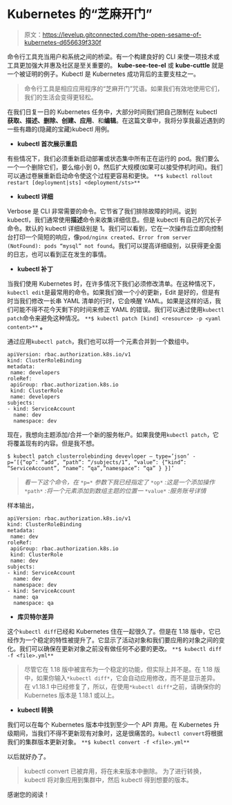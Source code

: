 # Kubernetes 的“芝麻开门”

> 原文：<https://levelup.gitconnected.com/the-open-sesame-of-kubernetes-d656639f330f>

命令行工具充当用户和系统之间的桥梁。有一个构建良好的 CLI 来使一项技术或工具更加强大并惠及社区是至关重要的。 **kube-see-tee-el** 或 **kube-cuttle** 就是一个被证明的例子。Kubectl 是 Kubernetes 成功背后的主要支柱之一。

> 命令行工具是相应应用程序的“芝麻开门”咒语。如果我们有效地使用它们，我们的生活会变得更轻松。

在我们日复一日的 Kubernetes 任务中，大部分时间我们把自己限制在 kubectl **获取、描述、删除、创建、应用**、和**编辑**。在这篇文章中，我将分享我最近遇到的一些有趣的(隐藏的宝藏)kubectl 用例。

*   **kubectl 首次展示重启**

有些情况下，我们必须重新启动部署或状态集中所有正在运行的 pod。我们要么一个一个删除它们，要么缩小到 0，然后扩大规模(如果可以接受停机时间)。我们可以通过卷展重新启动命令使这个过程更容易和更快。
`**$ kubectl rollout restart [deployment|sts] <deployment/sts>**`

*   **kubectl 详细**

Verbose 是 CLI 非常需要的命令。它节省了我们排除故障的时间。说到 kubectl，我们通常使用**描述**命令来收集详细信息。但是 kubectl 有自己的冗长子命令。默认的 kubectl 详细级别是 1。我们可以看到，它在一次操作后立即向控制台打印一个简短的响应，像`pod/nginx created`、`Error from server (NotFound): pods “mysql” not found`。我们可以提高详细级别，以获得更全面的日志，也可以看到正在发生的事情。


*   **kubectl 补丁**

当我们使用 Kubernetes 时，在许多情况下我们必须修改清单。在这种情况下，`kubectl edit`是最常用的命令。如果我们做一个小的更新，Edit 是好的，但是有时当我们修改一长串 YAML 清单的行时，它会唤醒 YAML。如果是这样的话，我们可能不得不花今天剩下的时间来修正 YAML 的错误。我们可以通过使用`kubectl patch`命令来避免这种情况。
`**$ kubectl patch [kind] <resource> -p <yaml content>**` **。**

通过应用`kubectl patch`，我们也可以将一个元素合并到一个数组中。

```
apiVersion: rbac.authorization.k8s.io/v1
kind: ClusterRoleBinding
metadata:
 name: developers
roleRef:
 apiGroup: rbac.authorization.k8s.io
 kind: ClusterRole
 name: developers
subjects:
- kind: ServiceAccount
  name: dev
  namespace: dev
```

现在，我想向主题添加/合并一个新的服务帐户。如果我使用`kubectl patch`，它将覆盖现有的内容。但是我不想。

```
$ kubectl patch clusterrolebinding devevloper — type=’json’ -p=’[{“op”: “add”, “path”: “/subjects/1”, “value”: {“kind”: “ServiceAccount”, “name”: “qa”,”namespace”: “qa” } }]’
```

> *看一下这个命令，在* `*p=*` *参数下我已经指定了* `*op*` *:这是一个添加操作* `*path*` *:将一个元素添加到数组主题的位置一* `*value*` *:服务账号详情*

样本输出，

```
apiVersion: rbac.authorization.k8s.io/v1
kind: ClusterRoleBinding
metadata:
 name: dev
roleRef:
 apiGroup: rbac.authorization.k8s.io
 kind: ClusterRole
 name: dev
subjects:
- kind: ServiceAccount
  name: dev
  namespace: dev
- kind: ServiceAccount
  name: qa
  namespace: qa
```

*   **库贝特尔差异**

这个`kubectl diff`已经和 Kubernetes 住在一起很久了。但是在 1.18 版中，它已经作为一个稳定的特性被提升了。它显示了活动对象和我们要应用的对象之间的变化。我们可以确保在更新对象之前没有做任何不必要的更改。
`**$ kubectl diff -f <file>.yml**`

> 尽管它在 1.18 版中被宣布为一个稳定的功能，但实际上并不是。在 1.18 版中，如果你输入`*kubectl diff*`，它会自动应用修改，而不是显示差异。在 v1.18.1 中已经修复了，所以，在使用`*kubectl diff*`之前，请确保你的 Kubernetes 版本是 1.18.1 或以上。

*   **kubectl 转换**

我们可以在每个 Kubernetes 版本中找到至少一个 API 弃用。在 Kubernetes 升级期间，当我们不得不更新现有对象时，这是很痛苦的。`kubectl convert`将根据我们的集群版本更新对象。
`**$ kubectl convert -f <file>.yml**`

以后就好办了。

> kubectl convert 已被弃用，将在未来版本中删除。
> 为了进行转换，kubectl 将对象应用到集群中，然后 kubectl 得到想要的版本。

感谢您的阅读！